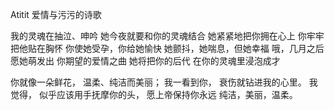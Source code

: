 Atitit 爱情与污污的诗歌

我的灵魂在抽泣、呻吟
她今夜就要和你的灵魂结合
她紧紧地把你拥在心上
你牢牢把他贴在胸怀
你使她受孕，你给她愉快
她颤抖，她喘息，但她幸福
哦，几月之后愿她萌发出
你期望的爱情之曲
她将把你的后代
在你的灵魂里浸泡成才



你就像一朵鲜花，
温柔、纯洁而美丽；
我一看到你，
衰伤就钻进我的心里。
我觉得，
似乎应该用手抚摩你的头，
愿上帝保持你永远
纯洁，美丽，温柔。

